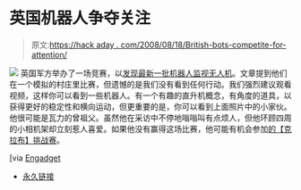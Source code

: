 # 英国机器人争夺关注

> 原文:[https://hack aday . com/2008/08/18/British-bots-competite-for-attention/](https://hackaday.com/2008/08/18/british-bots-compete-for-attention/)

![](../Images/4a17dca8290a972d11ee83472a2e30b1.png)
英国军方举办了一场竞赛，以[发现最新一批机器人监视无人机](http://news.bbc.co.uk/2/hi/uk_news/7560300.stm)。文章提到他们在一个模拟的村庄里比赛，但遗憾的是我们没有看到任何行动。我们强烈建议观看视频，这样你可以看到一些机器人。有一个有趣的直升机概念，有角度的道具，以获得更好的稳定性和横向运动，但更重要的是，你可以看到上面照片中的小家伙。他很可能是瓦力的曾祖父。虽然他在采访中不停地嗡嗡叫有点烦人，但他环顾四周的小相机架却立刻惹人喜爱。如果他没有赢得这场比赛，他可能有机会参加[的【克拉布】挑战赛](http://forums.trossenrobotics.com/showthread.php?t=2230)。

[via [Engadget](http://www.engadget.com/2008/08/17/british-bots-battle-it-out-army-style/)

*   [永久链接](http://news.bbc.co.uk/2/hi/uk_news/7560300.stm)
